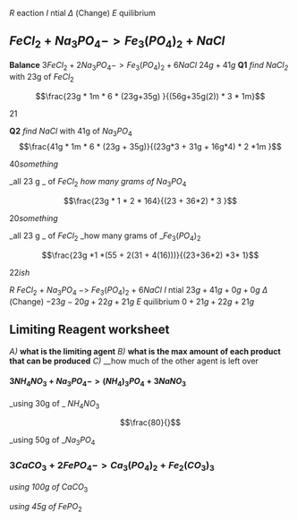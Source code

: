 
$R$ eaction
$I$ ntial
$\Delta$ (Change)
$E$ quilibrium


## $FeCl_2 +Na_3PO_4 ->Fe_3(PO_4)_2+NaCl$

__Balance__
$3FeCl_2 + 2Na_3PO_4 ->Fe_3(PO_4)_2+6NaCl$
$24g   +   41g$
__Q1__ _find $NaCl_2$_ with 23g of $FeCl_2$

$$\frac{23g * 1m * 6 * (23g+35g) }{(56g+35g(2)) * 3 * 1m}$$

$21$

__Q2__ _find $NaCl$_ with 41g of $Na_3PO_4$
$$\frac{41g * 1m *  6 * (23g + 35g)}{(23g*3 + 31g + 16g*4)  * 2 *1m }$$

$40something$

_all 23 g _ of $FeCl_2$
_how many grams of_ $Na_3PO_4$


$$\frac{23g * 1 * 2 * 164}{(23 + 36*2) * 3 }$$

$20something$


_all 23 g _ of $FeCl_2$
_how many grams of _$Fe_3(PO_4)_2$

$$\frac{23g *1 *(55 + 2(31 + 4(16)))}{(23+36*2) *3* 1}$$

$22ish$




$R$  $FeCl_2$ + $Na_3PO_4$ $->$ $Fe_3(PO_4)_2$ + $6NaCl$
$I$ ntial $23g + 41g + 0g + 0g$ 
$\Delta$ (Change) $-23g -20g +22g +21g$
$E$ quilibrium $0 +21g +22g + 21g$




##  Limiting Reagent worksheet
_A)_ __what is the limiting agent__
_B)_ __what is the max amount of each product that can be produced__
_C)_ __how much of the other agent is left over


#### $3NH_4NO_3 + Na_3PO_4 -> (NH_4)_3PO_4 +3NaNO_3$
_using 30g of _ $NH_4NO_3$

$$\frac{80}{}$$

_using 50g of _$Na_3PO_4$


### $3CaCO_3 + 2FePO_4 -> Ca_3(PO_4)_2 + Fe_2(CO_3)_3$

_using 100g of_ $CaCO_3$

_using 45g of_ $FePO_2$